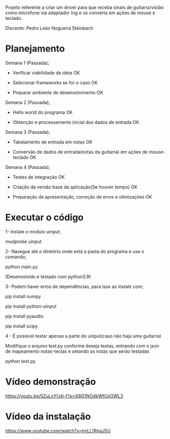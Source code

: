 Projeto referente a criar um driver para que receba sinais de guitarra/violão como microfone via adaptador Irig e os converta em ações de mouse e teclado.

Discente: Pedro Leão Nogueira Steinbach

# Planejamento

Semana 1 (Passada);

  -  Verificar viabilidade da ideia  OK

  -  Selecionar frameworks se for o caso  OK

  -  Preparar ambiente de desenvolvimento  OK

Semana 2 (Passada);

  - Hello world do programa  OK

  - Obtenção e processamento inicial dos dados de entrada  OK

Semana 3 (Passada);

  - Tabelamento de entrada em notas  OK

  - Conversão de dados de entrada(notas da guitarra) em ações de mouse-teclado  OK

Semana 4 (Passada);

  - Testes de integração  OK

  - Criação da versão base da aplicação(Se houver tempo)  OK

  - Preparação da apresentação, correção de erros e otimizações  OK  

# Executar o código

1- Instale o modulo uinput;

  modprobe uinput

2- Navegue até o diretório onde está a pasta do programa e use o comando;
  
  python main.py

  (Desenvolvido e testado com python3.9)

3- Podem haver erros de dependências, para isso as instale com;

  pip install numpy

  pip install python-uinput

  pip install pyaudio

  pip install scipy

4 - É possível testar apenas a parte do uinput(caso não haja uma guitarra)

  Modifique o arquivo test.py conforme deseja testas, entrando com o json de mapeamento notas-teclas e setando as notas que serão testadas

  python test.py

  # Vídeo demonstração

  https://youtu.be/5ZuLxYUdi-I?si=X8G1NO4kWfUzOWL3

  # Vídeo da instalação

  https://www.youtube.com/watch?v=tmLL1RngJ5U
  
  
